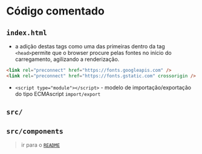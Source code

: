 # Código comentado

## `index.html`

- a adição destas tags como uma das primeiras dentro da tag `<head>`permite que o browser procure pelas fontes no início do carregamento, agilizando a renderização.

```html
<link rel="preconnect" href="https://fonts.googleapis.com" />
<link rel="preconnect" href="https://fonts.gstatic.com" crossorigin />
```

- `<script type="module"></script>` - modelo de importação/exportação do tipo ECMAscript `import/export`

## `src/`

## `src/components`

> ir para o [`README`](../../README.md)
